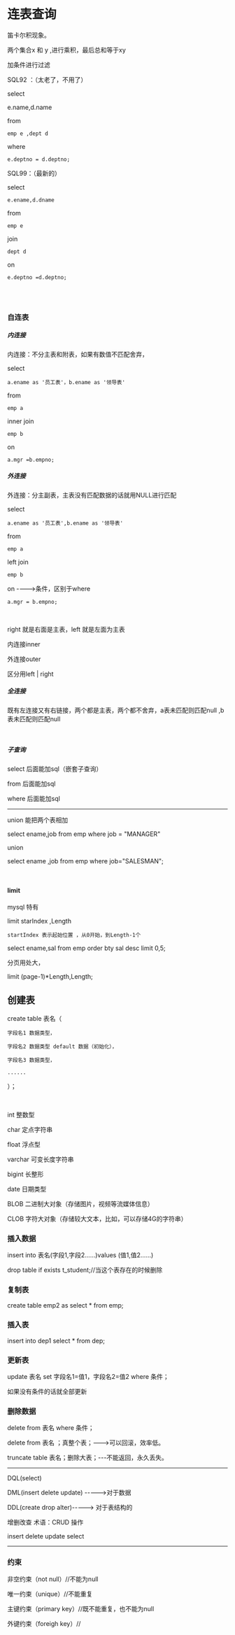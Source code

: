 # 连表查询

笛卡尔积现象。

两个集合x 和 y ,进行乘积，最后总和等于xy 

加条件进行过滤

SQL92 ：（太老了，不用了）

select 

   e.name,d.name

from 

	emp e ,dept d

where 

	e.deptno = d.deptno;

SQL99：（最新的）

select 

	e.ename,d.dname

from 

	emp e

join 

	dept d

on

	e.deptno =d.deptno;

<br/>

<br/>

### 自连表

##### 内连接

 内连接：不分主表和附表，如果有数值不匹配舍弃，

select 

	a.ename as '员工表'，b.ename as '领导表'

from 

	emp a

inner join 

	emp b

on 

	a.mgr =b.empno;

##### 外连接

外连接：分主副表，主表没有匹配数据的话就用NULL进行匹配

select 

	a.ename as '员工表',b.ename as '领导表'

from

	emp a

left join 

	emp b

on ---->条件，区别于where

 	a.mgr = b.empno; 

<br/>

right 就是右面是主表，left 就是左面为主表

内连接inner

外连接outer

区分用left | right

##### 全连接

既有左连接又有右链接，两个都是主表，两个都不舍弃，a表未匹配则匹配null ,b表未匹配则匹配null

<br/>

##### 子查询

select 后面能加sql（嵌套子查询）

from 后面能加sql

where 后面能加sql

---

union 能把两个表相加

select ename,job from emp where job = "MANAGER"

union

select ename ,job from emp where job="SALESMAN";

<br/>

#### limit

mysql 特有

limit starIndex ,Length

	startIndex 表示起始位置 ，从0开始，到Length-1个

select ename,sal from emp order bty sal desc limit 0,5;

分页用处大，

limit (page-1)*Length,Length;

## 创建表

create table 表名（

	字段名1 数据类型，

	字段名2 数据类型 default 数据（初始化），

	字段名3 数据类型，

	......

）；

<br/>

int   				整数型

char             定点字符串

float				浮点型

varchar		可变长度字符串

bigint			长整形

date				日期类型

BLOB			二进制大对象（存储图片，视频等流媒体信息）

CLOB			字符大对象（存储较大文本，比如，可以存储4G的字符串）

### 插入数据

insert into 表名(字段1,字段2......)values (值1,值2......)

drop table if exists t_student;//当这个表存在的时候删除

### 复制表

create table emp2 as select * from emp;

### 插入表

insert into dep1 select * from dep;

### 更新表

update 表名 set 字段名1=值1，字段名2=值2 where 条件；

如果没有条件的话就全部更新

### 删除数据

delete from 表名 where 条件；

delete from 表名 ；真整个表；--->可以回滚，效率低。

truncate table 表名；删除大表；---不能返回，永久丢失。

---

DQL(select) 

DML(insert delete update) ----->对于数据

DDL(create drop alter)-----> 对于表结构的

增删改查 术语：CRUD 操作

insert delete update select

----

### 约束

非空约束（not null）//不能为null

唯一约束（unique）//不能重复

主键约束（primary key）//既不能重复，也不能为null

外键约束（foreigh key）//